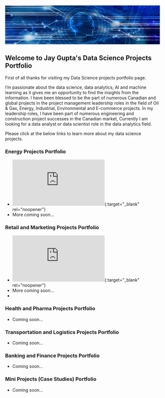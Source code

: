 ![](/image/bkjaygupta.jpg)

## Welcome to Jay Gupta's Data Science Projects Portfolio

First of all thanks for visiting my Data Science projects portfolio page.

I’m passionate about the data science, data analytics, AI and machine learning as it gives me an opportunity to find the insights from the information. I have been blessed to be the part of numerous Canadian and global projects in the project management leadership roles in the field of Oil &amp; Gas, Energy, Industrial, Environmental and E-commerce projects. In my leadership roles, I have been part of numerous engineering and construction project successes in the Canadian market, Currently I am looking for a data analyst or data scientist role in the data analytics field.

Please click at the below links to learn more about my data science projects.

### Energy Projects Portfolio

- ![Energy Statistics Analytics for the G-7 group countries for the Crude Oil, Wind Energy, Solar Energy, Tidal Wave & Ocean Energy and Uranium Energy](https://github.com/jayguptacal/EnergyProjects/blob/main/EnergyStatsProject/readme.md){:target="_blank" rel="noopener"}
- More coming soon...

### Retail and Marketing Projects Portfolio

- ![Big Mountain Resort Priing](https://github.com/jayguptacal/RetailAndMarketing/blob/main/BigMountainResortPricing/README.md){:target="_blank" rel="noopener"}
- More coming soon...
- 
### Health and Pharma Projects Portfolio

- Coming soon...

### Transportation and Logistics Projects Portfolio

- Coming soon...

### Banking and Finance Projects Portfolio

- Coming soon...

### Mini Projects (Case Studies) Portfolio

- Coming soon...
